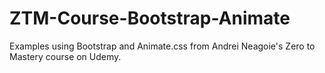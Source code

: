# ZTM-Course-Bootstrap-Animate

Examples using Bootstrap and Animate.css from Andrei Neagoie's Zero to Mastery course on Udemy.
